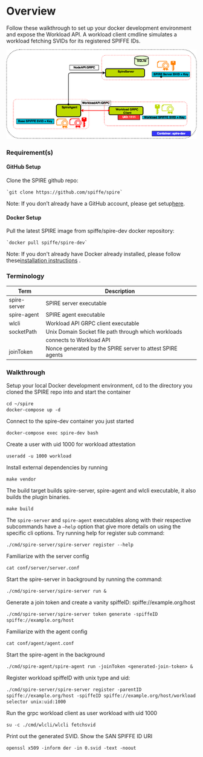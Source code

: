 

# Overview

Follow these walkthrough to set up your docker development environment and expose the Workload API. A workload client cmdline simulates a workload fetching SVIDs for its registered SPIFFE IDs.
 
 ![cache manager flow](images/SPIRE101.png)

### Requirement(s)

#### GitHub Setup

Clone the SPIRE github repo:

    `git clone https://github.com/spiffe/spire`

Note: If you don’t already have a GitHub account, please get setup[here](https://github.com).

#### Docker Setup

Pull the latest SPIRE image from spiffe/spire-dev docker repository:

    `docker pull spiffe/spire-dev`
Note: If you don't already have Docker already installed, please follow these[installation instructions](https://docs.docker.com/engine/installation/) .

### Terminology

 |Term                   | Description                                                      |
 |-----------------------|------------------------------------------------------------------|
 |spire-server           |  SPIRE server executable                                         |
 |spire-agent            |  SPIRE agent executable                                          |
 |wlcli                  |  Workload API GRPC client executable                             |
 |socketPath             |  Unix Domain Socket file path through which workloads            |
 |                       |  connects to Workload API                                        |                                          
 |joinToken              |  Nonce generated by the SPIRE server to attest SPIRE agents      |


### Walkthrough

Setup your local Docker development environment, cd to the directory you cloned the SPIRE repo into and start the container 

    cd ~/spire
    docker-compose up -d

Connect to the spire-dev container you just started 
	
    docker-compose exec spire-dev bash

Create a user with uid 1000 for workload attestation
	
	useradd -u 1000 workload

Install external dependencies by running
	
	make vendor

The build target builds spire-server, spire-agent and wlcli executable, it also builds the plugin binaries.
    
    make build

The `spire-server` and `spire-agent` executables along with their respective subcommands have a `—help`  option that give more details on using the specific cli options. Try running help for register sub command:
	
	./cmd/spire-server/spire-server register --help

Familiarize with the server config
	
	cat conf/server/server.conf

Start the spire-server in background by running the command:

    ./cmd/spire-server/spire-server run &

Generate a join token and create a vanity spiffeID: spiffe://example.org/host
	
	./cmd/spire-server/spire-server token generate -spiffeID spiffe://example.org/host

Familiarize with the agent config
	
	cat conf/agent/agent.conf

Start the spire-agent in the background 

    ./cmd/spire-agent/spire-agent run -joinToken <generated-join-token> &

Register workload spiffeID with unix type and uid:
   	
   	./cmd/spire-server/spire-server register -parentID spiffe://example.org/host -spiffeID spiffe://example.org/host/workload selector unix:uid:1000

Run the grpc workload client as user workload with uid 1000
    
    su -c ./cmd/wlcli/wlcli fetchsvid

Print out the generated SVID. Show the SAN SPIFFE ID URI 
	
	openssl x509 -inform der -in 0.svid -text -noout

